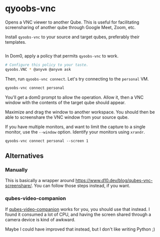 # qyoobs-vnc

Opens a VNC viewer to another Qube. This is useful for facilitating screensharing of another qube
through Google Meet, Zoom, etc.

Install `qyoobs-vnc` to your source and target qubes, preferably their templates.
```bash
```

In Dom0, apply a policy that permits `qyoobs-vnc` to work.
```bash
# Configure this policy to your taste.
qyoobs.VNC * @anyvm @anyvm ask
```

Then, run `qyoobs-vnc connect`. Let's try connecting to the `personal` VM.
```bash
qyoobs-vnc connect personal
```

You'll get a dom0 prompt to allow the operation. Allow it, then a VNC window with the contents of
the target qube should appear.

Maximize and drag the window to another workspace. You should then be able to screenshare the VNC
window from your source qube.

If you have multiple monitors, and want to limit the capture to a single monitor, use the `--window`
option. Identify your monitors using `xrandr`.
```
qyoobs-vnc connect personal --screen 1
```

## Alternatives

### Manually

This is basically a wrapper around https://www.d10.dev/blog/qubes-vnc-screenshare/. You can follow
those steps instead, if you want.

### qubes-video-companion

If [qubes-video-companion](https://github.com/QubesOS/qubes-video-companion) works for you, you
should use that instead. I found it consumed a lot of CPU, and having the screen shared through
a camera device is kind of awkward.

Maybe I could have improved that instead, but I don't like writing Python ;)
